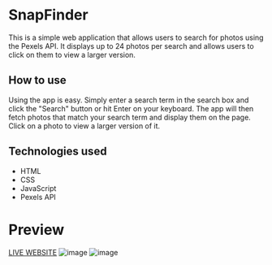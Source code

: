  <h1>SnapFinder</h1>
  <p>This is a simple web application that allows users to search for photos using the Pexels API. It displays up to 24 photos per search and allows users to click on them to view a larger version.</p>
  <h2>How to use</h2>
  <p>Using the app is easy. Simply enter a search term in the search box and click the "Search" button or hit Enter on your keyboard. The app will then fetch photos that match your search term and display them on the page. Click on a photo to view a larger version of it.</p>
  <h2>Technologies used</h2>
  <ul>
    <li>HTML</li>
    <li>CSS</li>
    <li>JavaScript</li>
    <li>Pexels API</li>
  </ul>

# Preview
<a href="https://snapfinder.glitch.me/">LIVE WEBSITE</a>
![image](https://user-images.githubusercontent.com/64840882/235169156-fba203aa-c992-43a7-8b0e-19e585b42379.png)
![image](https://user-images.githubusercontent.com/64840882/235169218-41ce0264-938d-4e75-b304-07c2732728b7.png)

